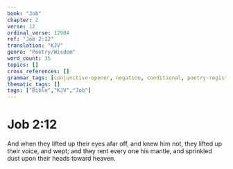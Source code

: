 ```yaml
---
book: "Job"
chapter: 2
verse: 12
ordinal_verse: 12904
ref: "Job 2:12"
translation: "KJV"
genre: "Poetry/Wisdom"
word_count: 35
topics: []
cross_references: []
grammar_tags: [conjunctive-opener, negation, conditional, poetry-register]
thematic_tags: []
tags: ["Bible","KJV","Job"]
---
```


# Job 2:12

And when they lifted up their eyes afar off, and knew him not, they lifted up their voice, and wept; and they rent every one his mantle, and sprinkled dust upon their heads toward heaven.
